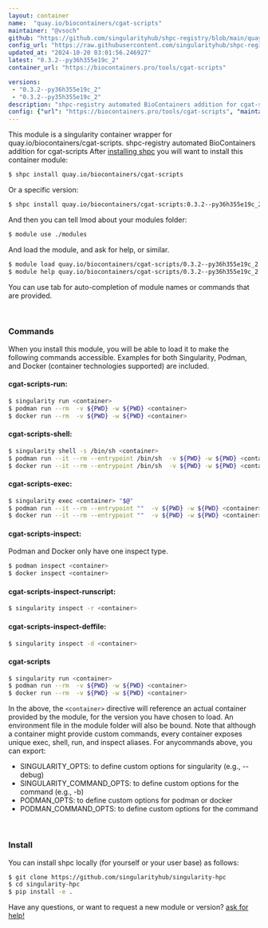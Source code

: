 ```yaml
---
layout: container
name:  "quay.io/biocontainers/cgat-scripts"
maintainer: "@vsoch"
github: "https://github.com/singularityhub/shpc-registry/blob/main/quay.io/biocontainers/cgat-scripts/container.yaml"
config_url: "https://raw.githubusercontent.com/singularityhub/shpc-registry/main/quay.io/biocontainers/cgat-scripts/container.yaml"
updated_at: "2024-10-20 03:01:56.246927"
latest: "0.3.2--py36h355e19c_2"
container_url: "https://biocontainers.pro/tools/cgat-scripts"

versions:
 - "0.3.2--py36h355e19c_2"
 - "0.3.2--py35h355e19c_2"
description: "shpc-registry automated BioContainers addition for cgat-scripts"
config: {"url": "https://biocontainers.pro/tools/cgat-scripts", "maintainer": "@vsoch", "description": "shpc-registry automated BioContainers addition for cgat-scripts", "latest": {"0.3.2--py36h355e19c_2": "sha256:49101ceb5e3c0f7a8e4cf575bc8b8d76a7a03cdb8838085d2a480eb50e3327c7"}, "tags": {"0.3.2--py36h355e19c_2": "sha256:49101ceb5e3c0f7a8e4cf575bc8b8d76a7a03cdb8838085d2a480eb50e3327c7", "0.3.2--py35h355e19c_2": "sha256:020c1c4b268755809e52998dee93d6db69787f7ef9857e5f21ccd310e409960c"}, "docker": "quay.io/biocontainers/cgat-scripts"}
---
```


This module is a singularity container wrapper for quay.io/biocontainers/cgat-scripts.
shpc-registry automated BioContainers addition for cgat-scripts
After [installing shpc](#install) you will want to install this container module:


```bash
$ shpc install quay.io/biocontainers/cgat-scripts
```

Or a specific version:

```bash
$ shpc install quay.io/biocontainers/cgat-scripts:0.3.2--py36h355e19c_2
```

And then you can tell lmod about your modules folder:

```bash
$ module use ./modules
```

And load the module, and ask for help, or similar.

```bash
$ module load quay.io/biocontainers/cgat-scripts/0.3.2--py36h355e19c_2
$ module help quay.io/biocontainers/cgat-scripts/0.3.2--py36h355e19c_2
```

You can use tab for auto-completion of module names or commands that are provided.

<br>

### Commands

When you install this module, you will be able to load it to make the following commands accessible.
Examples for both Singularity, Podman, and Docker (container technologies supported) are included.

#### cgat-scripts-run:

```bash
$ singularity run <container>
$ podman run --rm  -v ${PWD} -w ${PWD} <container>
$ docker run --rm  -v ${PWD} -w ${PWD} <container>
```

#### cgat-scripts-shell:

```bash
$ singularity shell -s /bin/sh <container>
$ podman run --it --rm --entrypoint /bin/sh  -v ${PWD} -w ${PWD} <container>
$ docker run --it --rm --entrypoint /bin/sh  -v ${PWD} -w ${PWD} <container>
```

#### cgat-scripts-exec:

```bash
$ singularity exec <container> "$@"
$ podman run --it --rm --entrypoint ""  -v ${PWD} -w ${PWD} <container> "$@"
$ docker run --it --rm --entrypoint ""  -v ${PWD} -w ${PWD} <container> "$@"
```

#### cgat-scripts-inspect:

Podman and Docker only have one inspect type.

```bash
$ podman inspect <container>
$ docker inspect <container>
```

#### cgat-scripts-inspect-runscript:

```bash
$ singularity inspect -r <container>
```

#### cgat-scripts-inspect-deffile:

```bash
$ singularity inspect -d <container>
```



#### cgat-scripts

```bash
$ singularity run <container>
$ podman run --rm  -v ${PWD} -w ${PWD} <container>
$ docker run --rm  -v ${PWD} -w ${PWD} <container>
```


In the above, the `<container>` directive will reference an actual container provided
by the module, for the version you have chosen to load. An environment file in the
module folder will also be bound. Note that although a container
might provide custom commands, every container exposes unique exec, shell, run, and
inspect aliases. For anycommands above, you can export:

 - SINGULARITY_OPTS: to define custom options for singularity (e.g., --debug)
 - SINGULARITY_COMMAND_OPTS: to define custom options for the command (e.g., -b)
 - PODMAN_OPTS: to define custom options for podman or docker
 - PODMAN_COMMAND_OPTS: to define custom options for the command

<br>

### Install

You can install shpc locally (for yourself or your user base) as follows:

```bash
$ git clone https://github.com/singularityhub/singularity-hpc
$ cd singularity-hpc
$ pip install -e .
```

Have any questions, or want to request a new module or version? [ask for help!](https://github.com/singularityhub/singularity-hpc/issues)